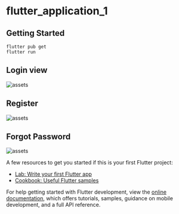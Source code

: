 # flutter_application_1

## Getting Started

```flutter pub get``` <br>
```flutter run```

## Login view

![assets](flutter_login_page-main/assets/page/login.png)

## Register

![assets](flutter_login_page-main/assets/page/register.png)

## Forgot Password

![assets](flutter_login_page-main/assets/page/forgot.png)



A few resources to get you started if this is your first Flutter project:

- [Lab: Write your first Flutter app](https://docs.flutter.dev/get-started/codelab)
- [Cookbook: Useful Flutter samples](https://docs.flutter.dev/cookbook)

For help getting started with Flutter development, view the
[online documentation](https://docs.flutter.dev/), which offers tutorials,
samples, guidance on mobile development, and a full API reference.
